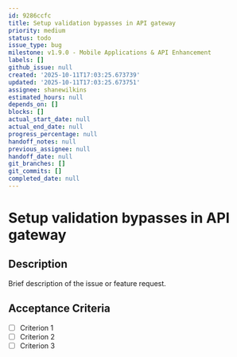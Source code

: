 ```yaml
---
id: 9286ccfc
title: Setup validation bypasses in API gateway
priority: medium
status: todo
issue_type: bug
milestone: v1.9.0 - Mobile Applications & API Enhancement
labels: []
github_issue: null
created: '2025-10-11T17:03:25.673739'
updated: '2025-10-11T17:03:25.673751'
assignee: shanewilkins
estimated_hours: null
depends_on: []
blocks: []
actual_start_date: null
actual_end_date: null
progress_percentage: null
handoff_notes: null
previous_assignee: null
handoff_date: null
git_branches: []
git_commits: []
completed_date: null
---
```


# Setup validation bypasses in API gateway

## Description

Brief description of the issue or feature request.

## Acceptance Criteria

- [ ] Criterion 1
- [ ] Criterion 2
- [ ] Criterion 3